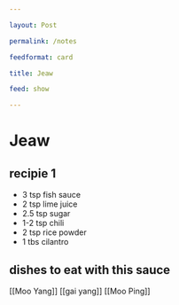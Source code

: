 ```yaml
---

layout: Post

permalink: /notes

feedformat: card

title: Jeaw

feed: show

---
```




# Jeaw

## recipie 1
- 3 tsp fish sauce
- 2 tsp lime juice
- 2.5 tsp sugar
- 1-2 tsp chili
- 2 tsp rice powder
- 1 tbs cilantro


## dishes to eat with this sauce
[[Moo Yang]]
[[gai yang]]
[[Moo Ping]]



